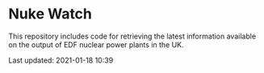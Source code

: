 # Nuke Watch

This repository includes code for retrieving the latest information available on the output of EDF nuclear power plants in the UK.

Last updated: 2021-01-18 10:39